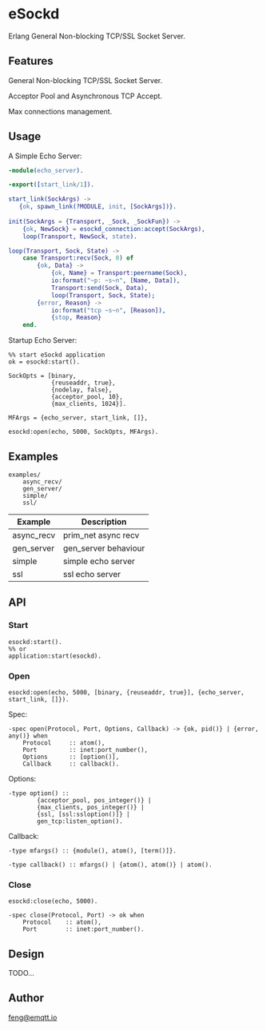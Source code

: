 
# eSockd

Erlang General Non-blocking TCP/SSL Socket Server.

## Features 

General Non-blocking TCP/SSL Socket Server.

Acceptor Pool and Asynchronous TCP Accept.

Max connections management.

## Usage

A Simple Echo Server:

```erlang
-module(echo_server).

-export([start_link/1]).

start_link(SockArgs) ->
   {ok, spawn_link(?MODULE, init, [SockArgs])}.
      
init(SockArgs = {Transport, _Sock, _SockFun}) ->
    {ok, NewSock} = esockd_connection:accept(SockArgs),
    loop(Transport, NewSock, state).

loop(Transport, Sock, State) ->
    case Transport:recv(Sock, 0) of
        {ok, Data} ->
            {ok, Name} = Transport:peername(Sock),
            io:format("~p: ~s~n", [Name, Data]),
            Transport:send(Sock, Data),
            loop(Transport, Sock, State);
        {error, Reason} ->
            io:format("tcp ~s~n", [Reason]),
            {stop, Reason}
    end.
```

Startup Echo Server:

```
%% start eSockd application
ok = esockd:start().

SockOpts = [binary, 
            {reuseaddr, true}, 
            {nodelay, false},
            {acceptor_pool, 10},
            {max_clients, 1024}].

MFArgs = {echo_server, start_link, []},

esockd:open(echo, 5000, SockOpts, MFArgs).
```

## Examples

```
examples/
    async_recv/
    gen_server/
    simple/
    ssl/
```

Example   | Description
----------|------
async_recv| prim_net async recv
gen_server| gen_server behaviour
simple    | simple echo server
ssl       | ssl echo server

## API

### Start

```
esockd:start().
%% or
application:start(esockd).
```

### Open

```
esockd:open(echo, 5000, [binary, {reuseaddr, true}], {echo_server, start_link, []}).
```

Spec:

```
-spec open(Protocol, Port, Options, Callback) -> {ok, pid()} | {error, any()} when
    Protocol     :: atom(),
    Port         :: inet:port_number(),
    Options		 :: [option()], 
    Callback     :: callback().
```

Options:

```
-type option() :: 
		{acceptor_pool, pos_integer()} |
		{max_clients, pos_integer()} | 
        {ssl, [ssl:ssloption()]} |
        gen_tcp:listen_option().
```

Callback:

```
-type mfargs() :: {module(), atom(), [term()]}.

-type callback() :: mfargs() | {atom(), atom()} | atom().
```

### Close

```
esockd:close(echo, 5000).
```

```
-spec close(Protocol, Port) -> ok when 
    Protocol    :: atom(),
    Port        :: inet:port_number().
```

## Design

TODO...

## Author

feng@emqtt.io

